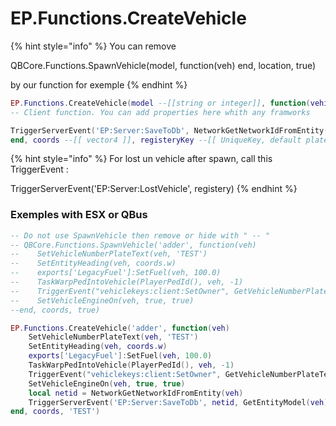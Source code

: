 # EP.Functions.CreateVehicle

{% hint style="info" %}
You can remove

QBCore.Functions.SpawnVehicle(model, function(veh) end, location, true)

by our function for exemple
{% endhint %}

```lua
EP.Functions.CreateVehicle(model --[[string or integer]], function(vehicle)
-- Client function. You can add properties here whith any framworks

TriggerServerEvent('EP:Server:SaveToDb', NetworkGetNetworkIdFromEntity(vehicle), model, coords, props or {}, registeryKey)
end, coords --[[ vector4 ]], registeryKey --[[ UniqueKey, default plate ]])
```

{% hint style="info" %}
For lost un vehicle after spawn, call this TriggerEvent :&#x20;

TriggerServerEvent('EP:Server:LostVehicle', registery)
{% endhint %}

### Exemples with ESX or QBus



```lua
-- Do not use SpawnVehicle then remove or hide with " -- "
-- QBCore.Functions.SpawnVehicle('adder', function(veh)
--    SetVehicleNumberPlateText(veh, 'TEST')
--    SetEntityHeading(veh, coords.w)
--    exports['LegacyFuel']:SetFuel(veh, 100.0)
--    TaskWarpPedIntoVehicle(PlayerPedId(), veh, -1)
--    TriggerEvent("vehiclekeys:client:SetOwner", GetVehicleNumberPlateText(veh))
--    SetVehicleEngineOn(veh, true, true)
--end, coords, true)

EP.Functions.CreateVehicle('adder', function(veh)
    SetVehicleNumberPlateText(veh, 'TEST')
    SetEntityHeading(veh, coords.w)
    exports['LegacyFuel']:SetFuel(veh, 100.0)
    TaskWarpPedIntoVehicle(PlayerPedId(), veh, -1)
    TriggerEvent("vehiclekeys:client:SetOwner", GetVehicleNumberPlateText(veh))
    SetVehicleEngineOn(veh, true, true)
    local netid = NetworkGetNetworkIdFromEntity(veh)
    TriggerServerEvent('EP:Server:SaveToDb', netid, GetEntityModel(veh), coords, {}, GetVehicleNumberPlateText(veh))
end, coords, 'TEST')
```
